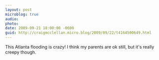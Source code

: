 ```yaml
---
layout: post
microblog: true
audio: 
photo: 
date: 2009-09-21 18:00:00 -0600
guid: http://craigmcclellan.micro.blog/2009/09/22/t4164500649.html
---
```

This Atlanta flooding is crazy!  I think my parents are ok still, but it's really creepy though.
